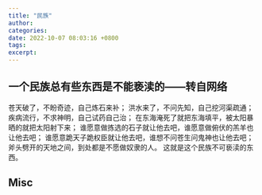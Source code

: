 ```yaml
---
title: "民族"
author:
categories:
date: 2022-10-07 08:03:16 +0800
tags:
excerpt:
---
```



## 一个民族总有些东西是不能亵渎的——转自网络

苍天破了，不盼奇迹，自己炼石来补；
洪水来了，不问先知，自己挖河渠疏通；
疾病流行，不求神明，自己试药自己治；
在东海淹死了就把东海填平，被太阳暴晒的就把太阳射下来；
谁愿意做拣选的石子就让他去吧，谁愿意做俯伏的羔羊也让他去吧；
谁愿意跪天子跪权臣就让他去吧，谁想不问苍生问鬼神也让他去吧；
斧头劈开的天地之间，到处都是不愿做奴隶的人。
这就是这个民族不可亵渎的东西。


## Misc




